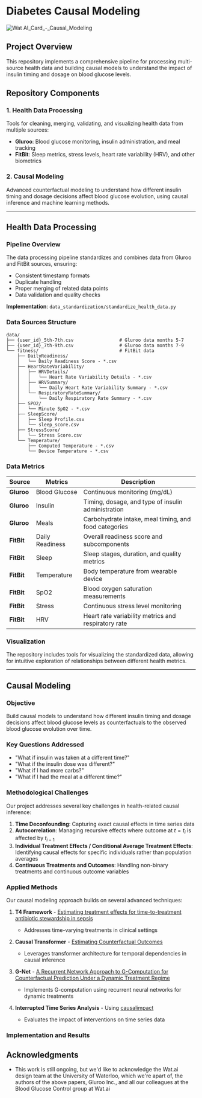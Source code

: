 # Diabetes Causal Modeling

![Wat AI_Card_-_Causal_Modeling](https://github.com/user-attachments/assets/ffad25e7-90c9-4767-978a-bba8e56b0f8f)


## Project Overview
This repository implements a comprehensive pipeline for processing multi-source health data and building causal models to understand the impact of insulin timing and dosage on blood glucose levels.

## Repository Components

### 1. Health Data Processing
Tools for cleaning, merging, validating, and visualizing health data from multiple sources:
- **Gluroo**: Blood glucose monitoring, insulin administration, and meal tracking
- **FitBit**: Sleep metrics, stress levels, heart rate variability (HRV), and other biometrics

### 2. Causal Modeling
Advanced counterfactual modeling to understand how different insulin timing and dosage decisions affect blood glucose evolution, using causal inference and machine learning methods.

---

## Health Data Processing

### Pipeline Overview
The data processing pipeline standardizes and combines data from Gluroo and FitBit sources, ensuring:
- Consistent timestamp formats
- Duplicate handling
- Proper merging of related data points
- Data validation and quality checks

**Implementation**: `data_standardization/standardize_health_data.py`

### Data Sources Structure
```
data/
├── {user_id}_5th-7th.csv                 # Gluroo data months 5-7
├── {user_id}_7th-9th.csv                 # Gluroo data months 7-9
└── fitness/                              # FitBit data
    ├── DailyReadiness/
    │   └── Daily Readiness Score - *.csv
    ├── HeartRateVariability/
    │   ├── HRVDetails/
    │   │   └── Heart Rate Variability Details - *.csv
    │   ├── HRVSummary/
    │   │   └── Daily Heart Rate Variability Summary - *.csv
    │   └── RespiratoryRateSummary/
    │       └── Daily Respiratory Rate Summary - *.csv
    ├── SPO2/
    │   └── Minute SpO2 - *.csv
    ├── SleepScore/
    │   ├── Sleep Profile.csv
    │   └── sleep_score.csv
    ├── StressScore/
    │   └── Stress Score.csv
    └── Temperature/
        ├── Computed Temperature - *.csv
        └── Device Temperature - *.csv
```

### Data Metrics

| Source | Metrics | Description |
|--------|---------|-------------|
| **Gluroo** | Blood Glucose | Continuous monitoring (mg/dL) |
| **Gluroo** | Insulin | Timing, dosage, and type of insulin administration |
| **Gluroo** | Meals | Carbohydrate intake, meal timing, and food categories |
| **FitBit** | Daily Readiness | Overall readiness score and subcomponents |
| **FitBit** | Sleep | Sleep stages, duration, and quality metrics |
| **FitBit** | Temperature | Body temperature from wearable device |
| **FitBit** | SpO2 | Blood oxygen saturation measurements |
| **FitBit** | Stress | Continuous stress level monitoring |
| **FitBit** | HRV | Heart rate variability metrics and respiratory rate |

### Visualization
The repository includes tools for visualizing the standardized data, allowing for intuitive exploration of relationships between different health metrics.

---

## Causal Modeling

### Objective
Build causal models to understand how different insulin timing and dosage decisions affect blood glucose levels as counterfactuals to the observed blood glucose evolution over time.

### Key Questions Addressed
- "What if insulin was taken at a different time?"
- "What if the insulin dose was different?"
- "What if I had more carbs?"
- "What if I had the meal at a different time?"

### Methodological Challenges

Our project addresses several key challenges in health-related causal inference:

1. **Time Deconfounding**: Capturing exact causal effects in time series data
2. **Autocorrelation**: Managing recursive effects where outcome at $t=t_i$ is affected by $t_{i-1}$
3. **Individual Treatment Effects / Conditional Average Treatment Effects**: Identifying causal effects for specific individuals rather than population averages
4. **Continuous Treatments and Outcomes**: Handling non-binary treatments and continuous outcome variables

### Applied Methods

Our causal modeling approach builds on several advanced techniques:

1. **T4 Framework** - [Estimating treatment effects for time-to-treatment antibiotic stewardship in sepsis](https://pmc.ncbi.nlm.nih.gov/articles/PMC10135432/)
   - Addresses time-varying treatments in clinical settings

2. **Causal Transformer** - [Estimating Counterfactual Outcomes](https://arxiv.org/abs/2204.07258)
   - Leverages transformer architecture for temporal dependencies in causal inference

3. **G-Net** - [A Recurrent Network Approach to G-Computation for Counterfactual Prediction Under a Dynamic Treatment Regime](https://proceedings.mlr.press/v158/li21a.html)
   - Implements G-computation using recurrent neural networks for dynamic treatments

4. **Interrupted Time Series Analysis** - Using [causalimpact](https://pypi.org/project/causalimpact/)
   - Evaluates the impact of interventions on time series data

### Implementation and Results

## Acknowledgments
- This work is still ongoing, but we'd like to acknowledge the Wat.ai design team at the University of Waterloo, which we're apart of, the authors of the above papers, Gluroo Inc., and all our colleagues at the Blood Glucose Control group at Wat.ai

